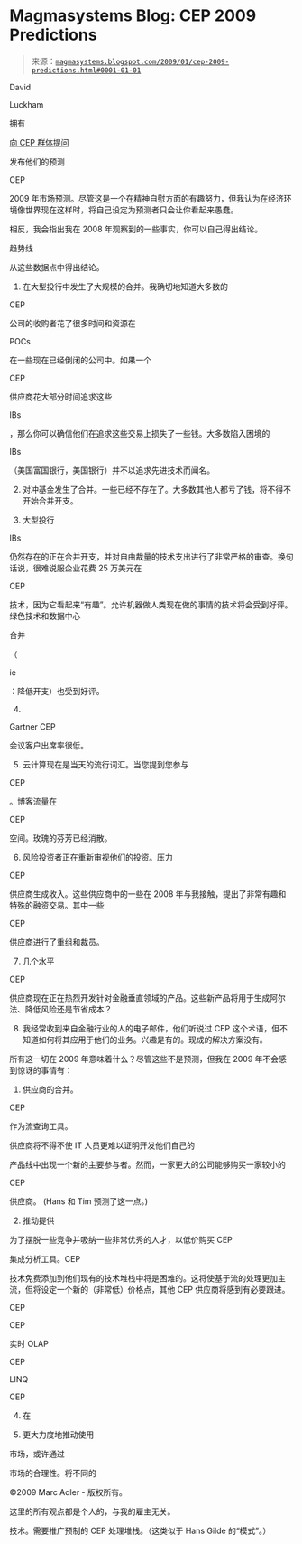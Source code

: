 <!--yml

类别：未分类

日期：2024-05-18 04:56:39

-->

# Magmasystems Blog: CEP 2009 Predictions

> 来源：[`magmasystems.blogspot.com/2009/01/cep-2009-predictions.html#0001-01-01`](http://magmasystems.blogspot.com/2009/01/cep-2009-predictions.html#0001-01-01)

David

Luckham

拥有

[向 CEP 群体提问](http://forum.complexevents.com/viewtopic.php?f=13&t=163#p564)

发布他们的预测

CEP

2009 年市场预测。尽管这是一个在精神自慰方面的有趣努力，但我认为在经济环境像世界现在这样时，将自己设定为预测者只会让你看起来愚蠢。

相反，我会指出我在 2008 年观察到的一些事实，你可以自己得出结论。

趋势线

从这些数据点中得出结论。

1) 在大型投行中发生了大规模的合并。我确切地知道大多数的

CEP

公司的收购者花了很多时间和资源在

POCs

在一些现在已经倒闭的公司中。如果一个

CEP

供应商花大部分时间追求这些

IBs

，那么你可以确信他们在追求这些交易上损失了一些钱。大多数陷入困境的

IBs

（美国富国银行，美国银行）并不以追求先进技术而闻名。

2) 对冲基金发生了合并。一些已经不存在了。大多数其他人都亏了钱，将不得不开始合并开支。

3) 大型投行

IBs

仍然存在的正在合并开支，并对自由裁量的技术支出进行了非常严格的审查。换句话说，很难说服企业花费 25 万美元在

CEP

技术，因为它看起来“有趣”。允许机器做人类现在做的事情的技术将会受到好评。绿色技术和数据中心

合并

（

ie

：降低开支）也受到好评。

4) 

Gartner CEP

会议客户出席率很低。

5) 云计算现在是当天的流行词汇。当您提到您参与

CEP

。博客流量在

CEP

空间。玫瑰的芬芳已经消散。

6) 风险投资者正在重新审视他们的投资。压力

CEP

供应商生成收入。这些供应商中的一些在 2008 年与我接触，提出了非常有趣和特殊的融资交易。其中一些

CEP

供应商进行了重组和裁员。

7) 几个水平

CEP

供应商现在正在热烈开发针对金融垂直领域的产品。这些新产品将用于生成阿尔法、降低风险还是节省成本？

8) 我经常收到来自金融行业的人的电子邮件，他们听说过 CEP 这个术语，但不知道如何将其应用于他们的业务。兴趣是有的。现成的解决方案没有。

所有这一切在 2009 年意味着什么？尽管这些不是预测，但我在 2009 年不会感到惊讶的事情有：

1) 供应商的合并。

CEP

作为流查询工具。

供应商将不得不使 IT 人员更难以证明开发他们自己的

产品线中出现一个新的主要参与者。然而，一家更大的公司能够购买一家较小的

CEP

供应商。 (Hans 和 Tim 预测了这一点。)

2) 推动提供

为了摆脱一些竞争并吸纳一些非常优秀的人才，以低价购买 CEP

集成分析工具。CEP

技术免费添加到他们现有的技术堆栈中将是困难的。这将使基于流的处理更加主流，但将设定一个新的（非常低）价格点，其他 CEP 供应商将感到有必要跟进。

CEP

CEP

实时 OLAP

CEP

LINQ

CEP

4) 在

3) 更大力度地推动使用

市场，或许通过

市场的合理性。将不同的

©2009 Marc Adler - 版权所有。

这里的所有观点都是个人的，与我的雇主无关。

技术。需要推广预制的 CEP 处理堆栈。（这类似于 Hans Gilde 的“模式”。）
